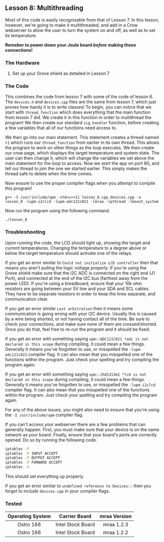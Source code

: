 ## Lesson 8: Multithreading

Most of this code is easily recognizable from that of Lesson 7. In this lesson, however, we're going to make it multithreaded, and add in a Crow webserver to allow the user to turn the system on and off, as well as to set its temperature.

**Remeber to power down your Joule board _before_ making these connections!**

### The Hardware

1. Set up your Grove shield as detailed in Lesson 7

### The Code

This combines the code from lesson 7 with some of the code of lesson 6. The `devices.h` and `devices.cpp` files are the same from lesson 7, which just proves how handy it is to write classes! To begin, you can notice that we start with `thread_function` which does everything that the main function from lesson 7 did. We create it in this function in order to multithread the program! We then create our standard `sig_handler` function, before creating a few variables that all of our functions need access to. 

We then go into our main statement. This statement creates a thread named `t1` which runs our `thread_function` from earlier in its own thread. This allows the program to work on other things as the loop executes. We then create our crow page, which displays the target temperature and system state. The user can then change it, which will change the variables we set above the main statement for the loop to access. Now we start the app on port 80, and tell our thread to join the one we started earlier. This simply makes the thread safe to delete when the time comes.

Now ensure to use the proper compiler flags when you attempt to compile this program!

`g++ -I /usr/include/upm -std=c++11 lesson_8.cpp devices.cpp -o lesson_8 -lupm-i2clcd -lupm-adc121c021 -lmraa -lpthread -lboost_system`

Now run the program using the following command.

`./lesson_8`

### Troubleshooting

Upon running the code, the LCD should light up, showing the target and current temperatures. Changing the temperature to a degree above or below the target temperature should activate one of the relays.

If you get an error similar to `Could not initialize LCD controller` then that means you aren't pulling the logic voltage properly. If you're using the Grove shield make sure that the I2C ADC is connected on the right end (J1 Port), and connected at the end of the I2C bus (farthest away from the power LED). If you're using a breadboard, ensure that your 10k ohm resistors are going between your 5V line and your SDA and SCL cables. They have to be separate resistors in order to keep the lines separate, and communication clear.

If you get an error similar `Lost arbitration` then it means some communication is going wrong with your I2C device. Usually this is caused by a wire being shorted, or not having contact all of the time. Be sure to check your connections, and make sure none of them are crossed/shorted. Once you do that, feel free to re-run the program and it should be fixed. 

If you get an error with something saying `upm::ADC121C021 *adc is not declared in this scope` during compiling, it could mean a few things. Generally it means you've forgotten to use, or misspelled the `-lupm-adc121c021` compiler flag. It can also mean that you misspelled one of the functions within the program. Just check your spelling and try compiling the program again.

If you get an error with something saying `upm::Jhd1313m1 *lcd is not declared in this scope` during compiling, it could mean a few things. Generally it means you've forgotten to use, or misspelled the `-lupm-i2clcd` compiler flag. It can also mean that you misspelled one of the functions within the program. Just check your spelling and try compiling the program again.


For any of the above issues, you might also need to ensure that you're using the `-I /usr/include/upm` compiler flag.

If you can't access your webserver there are a few problems that can generally happen. First, you must make sure that your device is on the same network as your board. Finally, ensure that your board's ports are correctly opened. Do so by running the following code.

```bash
iptables -F
iptables -P INPUT ACCEPT
iptables -P OUTPUT ACCEPT
iptables -P FORWARD ACCEPT
iptables -S
```

This should set everything up properly.

If you get an error similar to `undefined reference to Devices::` then you forgot to include `devices.cpp` in your compiler flags.

### Tested
|	Operating System	|	Carrier Board	|	mraa Version	|
|:---------------------:|:-----------------:|:-----------------:|
|	Ostro 166			|Intel Stock Board	|	mraa 1.2.3		|
|	Ostro 166 			|Intel Stock Board	|	mraa 1.2.2		|
